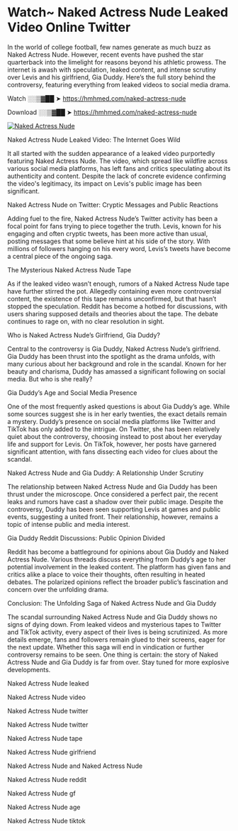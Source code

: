 # Watch~ Naked Actress Nude Leaked Video Online Twitter

In the world of college football, few names generate as much buzz as Naked Actress Nude. However, recent events have pushed the star quarterback into the limelight for reasons beyond his athletic prowess. The internet is awash with speculation, leaked content, and intense scrutiny over Levis and his girlfriend, Gia Duddy. Here’s the full story behind the controversy, featuring everything from leaked videos to social media drama.

Watch ░░▒▓██ ➤ https://hmhmed.com/naked-actress-nude

Download ░░▒▓██ ➤ https://hmhmed.com/naked-actress-nude

[![Naked Actress Nude](https://i.imgur.com/dJHk4Zq.gif)](https://hmhmed.com/naked-actress-nude)

Naked Actress Nude Leaked Video: The Internet Goes Wild

It all started with the sudden appearance of a leaked video purportedly featuring Naked Actress Nude. The video, which spread like wildfire across various social media platforms, has left fans and critics speculating about its authenticity and content. Despite the lack of concrete evidence confirming the video's legitimacy, its impact on Levis's public image has been significant.

Naked Actress Nude on Twitter: Cryptic Messages and Public Reactions

Adding fuel to the fire, Naked Actress Nude’s Twitter activity has been a focal point for fans trying to piece together the truth. Levis, known for his engaging and often cryptic tweets, has been more active than usual, posting messages that some believe hint at his side of the story. With millions of followers hanging on his every word, Levis’s tweets have become a central piece of the ongoing saga.

The Mysterious Naked Actress Nude Tape

As if the leaked video wasn’t enough, rumors of a Naked Actress Nude tape have further stirred the pot. Allegedly containing even more controversial content, the existence of this tape remains unconfirmed, but that hasn’t stopped the speculation. Reddit has become a hotbed for discussions, with users sharing supposed details and theories about the tape. The debate continues to rage on, with no clear resolution in sight.

Who is Naked Actress Nude’s Girlfriend, Gia Duddy?

Central to the controversy is Gia Duddy, Naked Actress Nude’s girlfriend. Gia Duddy has been thrust into the spotlight as the drama unfolds, with many curious about her background and role in the scandal. Known for her beauty and charisma, Duddy has amassed a significant following on social media. But who is she really?

Gia Duddy’s Age and Social Media Presence

One of the most frequently asked questions is about Gia Duddy’s age. While some sources suggest she is in her early twenties, the exact details remain a mystery. Duddy’s presence on social media platforms like Twitter and TikTok has only added to the intrigue. On Twitter, she has been relatively quiet about the controversy, choosing instead to post about her everyday life and support for Levis. On TikTok, however, her posts have garnered significant attention, with fans dissecting each video for clues about the scandal.

Naked Actress Nude and Gia Duddy: A Relationship Under Scrutiny

The relationship between Naked Actress Nude and Gia Duddy has been thrust under the microscope. Once considered a perfect pair, the recent leaks and rumors have cast a shadow over their public image. Despite the controversy, Duddy has been seen supporting Levis at games and public events, suggesting a united front. Their relationship, however, remains a topic of intense public and media interest.

Gia Duddy Reddit Discussions: Public Opinion Divided

Reddit has become a battleground for opinions about Gia Duddy and Naked Actress Nude. Various threads discuss everything from Duddy’s age to her potential involvement in the leaked content. The platform has given fans and critics alike a place to voice their thoughts, often resulting in heated debates. The polarized opinions reflect the broader public’s fascination and concern over the unfolding drama.

Conclusion: The Unfolding Saga of Naked Actress Nude and Gia Duddy

The scandal surrounding Naked Actress Nude and Gia Duddy shows no signs of dying down. From leaked videos and mysterious tapes to Twitter and TikTok activity, every aspect of their lives is being scrutinized. As more details emerge, fans and followers remain glued to their screens, eager for the next update. Whether this saga will end in vindication or further controversy remains to be seen. One thing is certain: the story of Naked Actress Nude and Gia Duddy is far from over. Stay tuned for more explosive developments.

Naked Actress Nude leaked

Naked Actress Nude video

Naked Actress Nude twitter

Naked Actress Nude twitter

Naked Actress Nude tape

Naked Actress Nude girlfriend

Naked Actress Nude and Naked Actress Nude

Naked Actress Nude reddit

Naked Actress Nude gf

Naked Actress Nude age

Naked Actress Nude tiktok